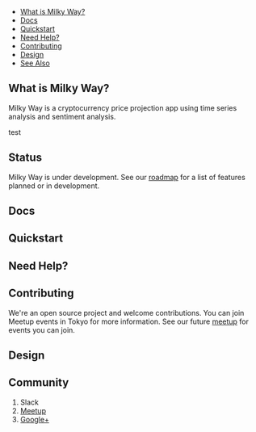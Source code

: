 - [What is Milky Way?](#what-is-milky-way)
- [Docs](#docs)
- [Quickstart](#quickstart)
- [Need Help?](#need-help)
- [Contributing](#contributing)
- [Design](#design)
- [See Also](#see-also)

## What is Milky Way?
Milky Way is a cryptocurrency price projection app using time series analysis and sentiment analysis.

test

## Status

Milky Way is under development. See our
[roadmap](https://docs.google.com/spreadsheets/d/1G64Su4XrF2UNiHnQVZBwyqxuPLy70KNG5qzZxuO1oAQ/edit?usp=sharing) for a list of features planned or in development.

## Docs


## Quickstart


## Need Help?


## Contributing

We're an open source project and welcome contributions.
You can join Meetup events in Tokyo for more information. See our future [meetup](https://www.meetup.com/Data-X/) for events you can join.


## Design


## Community
1. Slack
2. [Meetup](https://www.meetup.com/Data-X/)
3. [Google+](https://docs.google.com/spreadsheets/d/1G64Su4XrF2UNiHnQVZBwyqxuPLy70KNG5qzZxuO1oAQ/edit?usp=sharing)


